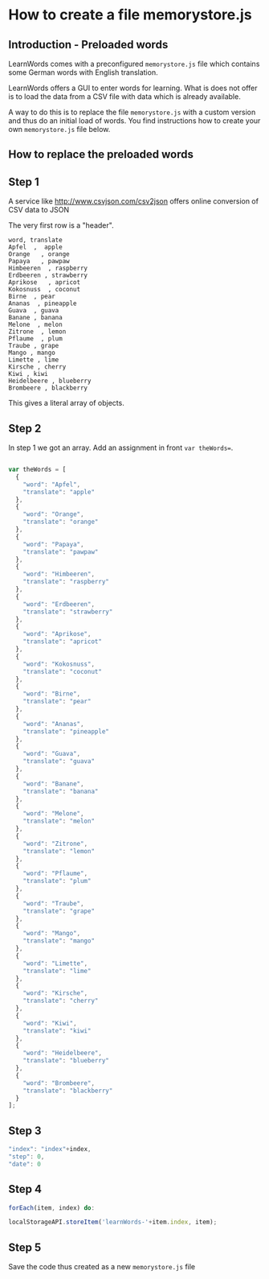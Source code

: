 # How to create a file memorystore.js


## Introduction - Preloaded words

LearnWords comes with a preconfigured ``memorystore.js`` file which contains some German words with English translation.

LearnWords offers a GUI to enter words for learning. 
What is does not offer is to load the data from a CSV file with data which is already available.

A way to do this is to replace the file ``memorystore.js`` with a custom version and thus do an initial load of words. 
You find instructions how to create your own  ``memorystore.js`` file below.


## How to replace the preloaded words

## Step 1

A service like http://www.csvjson.com/csv2json offers online conversion of CSV data to JSON

The very first row is a "header".

````
word, translate
Apfel  ,  apple
Orange   , orange
Papaya   , pawpaw
Himbeeren  , raspberry
Erdbeeren , strawberry
Aprikose   , apricot
Kokosnuss  , coconut
Birne  , pear
Ananas  , pineapple
Guava  , guava
Banane , banana
Melone  , melon
Zitrone  , lemon
Pflaume  , plum
Traube , grape
Mango , mango
Limette , lime
Kirsche , cherry
Kiwi , kiwi
Heidelbeere , blueberry
Brombeere , blackberry
````

This gives a literal array of objects. 


## Step 2

In step 1 we got an array.
Add an assignment in front ``var theWords=``.

````JavaScript

var theWords = [
  {
    "word": "Apfel",
    "translate": "apple"
  },
  {
    "word": "Orange",
    "translate": "orange"
  },
  {
    "word": "Papaya",
    "translate": "pawpaw"
  },
  {
    "word": "Himbeeren",
    "translate": "raspberry"
  },
  {
    "word": "Erdbeeren",
    "translate": "strawberry"
  },
  {
    "word": "Aprikose",
    "translate": "apricot"
  },
  {
    "word": "Kokosnuss",
    "translate": "coconut"
  },
  {
    "word": "Birne",
    "translate": "pear"
  },
  {
    "word": "Ananas",
    "translate": "pineapple"
  },
  {
    "word": "Guava",
    "translate": "guava"
  },
  {
    "word": "Banane",
    "translate": "banana"
  },
  {
    "word": "Melone",
    "translate": "melon"
  },
  {
    "word": "Zitrone",
    "translate": "lemon"
  },
  {
    "word": "Pflaume",
    "translate": "plum"
  },
  {
    "word": "Traube",
    "translate": "grape"
  },
  {
    "word": "Mango",
    "translate": "mango"
  },
  {
    "word": "Limette",
    "translate": "lime"
  },
  {
    "word": "Kirsche",
    "translate": "cherry"
  },
  {
    "word": "Kiwi",
    "translate": "kiwi"
  },
  {
    "word": "Heidelbeere",
    "translate": "blueberry"
  },
  {
    "word": "Brombeere",
    "translate": "blackberry"
  }
];

````

## Step 3

````JavaScript
"index": "index"+index,
"step": 0,
"date": 0
````


## Step 4

````JavaScript
forEach(item, index) do:

localStorageAPI.storeItem('learnWords-'+item.index, item);
````


## Step 5

Save the code thus created as a new ``memorystore.js`` file
